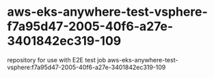 # aws-eks-anywhere-test-vsphere-f7a95d47-2005-40f6-a27e-3401842ec319-109
repository for use with E2E test job aws-eks-anywhere-test-vsphere:f7a95d47-2005-40f6-a27e-3401842ec319-109
